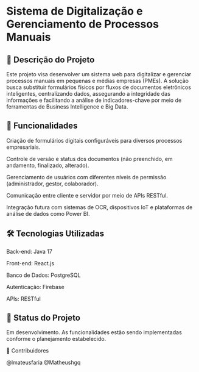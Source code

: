 # Sistema de Digitalização e Gerenciamento de Processos Manuais

## 📄 Descrição do Projeto
Este projeto visa desenvolver um sistema web para digitalizar e gerenciar processos manuais em pequenas e médias empresas (PMEs). A solução busca substituir formulários físicos por fluxos de documentos eletrônicos inteligentes, centralizando dados, assegurando a integridade das informações e facilitando a análise de indicadores-chave por meio de ferramentas de Business Intelligence e Big Data.

## 🚀 Funcionalidades
Criação de formulários digitais configuráveis para diversos processos empresariais.

Controle de versão e status dos documentos (não preenchido, em andamento, finalizado, alterado).

Gerenciamento de usuários com diferentes níveis de permissão (administrador, gestor, colaborador).

Comunicação entre cliente e servidor por meio de APIs RESTful.

Integração futura com sistemas de OCR, dispositivos IoT e plataformas de análise de dados como Power BI.

## 🛠️ Tecnologias Utilizadas
Back-end: Java 17

Front-end: React.js

Banco de Dados: PostgreSQL

Autenticação: Firebase

APIs: RESTful

## 📌 Status do Projeto
Em desenvolvimento. As funcionalidades estão sendo implementadas conforme o planejamento estabelecido.

👥 Contribuidores

@lmateusfaria
@Matheushgq
